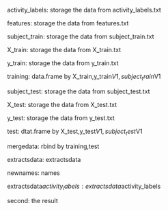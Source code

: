 activity_labels: storage the data from activity_labels.txt

features: storage the data from features.txt

subject_train: storage the data from subject_train.txt

X_train: storage the data from X_train.txt

y_train: storage the data from y_train.txt

training: data.frame by X_train,y_train$V1,subject_train$V1

subject_test: storage the data from subject_test.txt

X_test: storage the data from X_test.txt

y_test: storage the data from y_test.txt

test: dtat.frame by X_test,y_test$V1,subject_test$V1

mergedata: rbind by training,test

extractsdata: extractsdata

newnames: names

extractsdata$activity_labels: extractsdata$activity_labels

second: the result 

